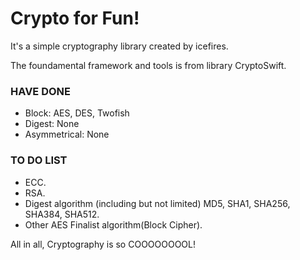 #  Crypto for Fun!
It's a simple cryptography library created by icefires.

The foundamental framework and tools is from library CryptoSwift.

### HAVE DONE
- Block: AES, DES, Twofish
- Digest: None
- Asymmetrical: None

### TO DO LIST
- ECC.
- RSA.
- Digest algorithm (including but not limited) MD5, SHA1, SHA256, SHA384, SHA512.
- Other AES Finalist algorithm(Block Cipher).

All in all, Cryptography is so COOOOOOOOL!
